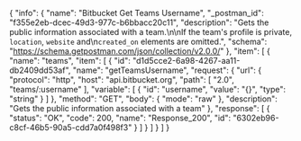 {
  "info": {
    "name": "Bitbucket Get Teams Username",
    "_postman_id": "f355e2eb-dcec-49d3-977c-b6bbacc20c11",
    "description": "Gets the public information associated with a team.\n\nIf the team's profile is private, `location`, `website` and\n`created_on` elements are omitted.",
    "schema": "https://schema.getpostman.com/json/collection/v2.0.0/"
  },
  "item": [
    {
      "name": "teams",
      "item": [
        {
          "id": "d1d5cce2-6a98-4267-aa11-db2409dd53af",
          "name": "getTeamsUsername",
          "request": {
            "url": {
              "protocol": "http",
              "host": "api.bitbucket.org",
              "path": [
                "2.0",
                "teams/:username"
              ],
              "variable": [
                {
                  "id": "username",
                  "value": "{}",
                  "type": "string"
                }
              ]
            },
            "method": "GET",
            "body": {
              "mode": "raw"
            },
            "description": "Gets the public information associated with a team"
          },
          "response": [
            {
              "status": "OK",
              "code": 200,
              "name": "Response_200",
              "id": "6302eb96-c8cf-46b5-90a5-cdd7a0f498f3"
            }
          ]
        }
      ]
    }
  ]
}